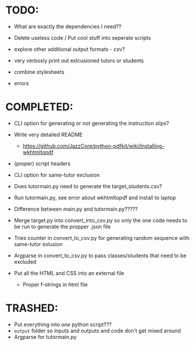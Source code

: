 # TODO:

- What are exactly the dependencies I need??

- Delete useless code / Put cool stuff into seperate scripts

- explore other additional output formats - csv?

- very verbosly print out exlcusioned tutors or students

- combine stylesheets

- errors

# COMPLETED:

- CLI option for generating or not generating the instruction slips?
- Write very detailed README
    - https://github.com/JazzCore/python-pdfkit/wiki/Installing-wkhtmltopdf
- (proper) script headers
- CLI option for same-tutor exclusion
- Does tutormain.py need to generate the target_students.csv?
- Run tutormain.py, see error about wkhtmltopdf and install to laptop
- Difference between main.py and tutormain.py?????
- Merge target.py into convert_into_csv.py so only the one code needs to be run to generate the propper .json file
- Tries counter in convert_to_csv.py for generating random sequence with same-tutor exlusion
- Argparse in convert_to_csv.py to pass classes/students that need to be excluded

- Put all the HTML and CSS into an external file
    - Proper f-strings in html file

# TRASHED:

- Put everything into _one_ python script???
- `output` folder so inputs and outputs and code don't get mixed around
- Argparse for tutormain.py
